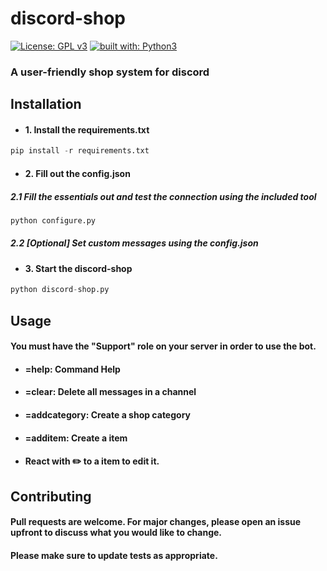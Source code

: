 # discord-shop
[![License: GPL v3](https://img.shields.io/badge/License-GPL%20v3-blue.svg)](http://www.gnu.org/licenses/gpl-3.0)
[![built with: Python3](https://camo.githubusercontent.com/0d9fbff04202da688cc79c5ffe984bd171edf453b2e41e5e56e55202dd5bdbb2/68747470733a2f2f696d672e736869656c64732e696f2f62616467652f6275696c74253230776974682d507974686f6e332d7265642e737667)](https://www.python.org/)

### A user-friendly shop system for discord

## Installation

- #### 1. Install the requirements.txt
```python
pip install -r requirements.txt
```
- #### 2. Fill out the config.json
##### 2.1 Fill the essentials out and test the connection using the included tool
```python
python configure.py
```
##### 2.2 [Optional] Set custom messages using the config.json
- #### 3. Start the discord-shop
```python
python discord-shop.py
```

## Usage
#### You must have the "Support" role on your server in order to use the bot.

- #### =help: Command Help
- #### =clear: Delete all messages in a channel
- #### =addcategory: Create a shop category
- #### =additem: Create a item
- #### React with ✏️ to a item to edit it.

## Contributing
#### Pull requests are welcome. For major changes, please open an issue upfront to discuss what you would like to change.

#### Please make sure to update tests as appropriate.
